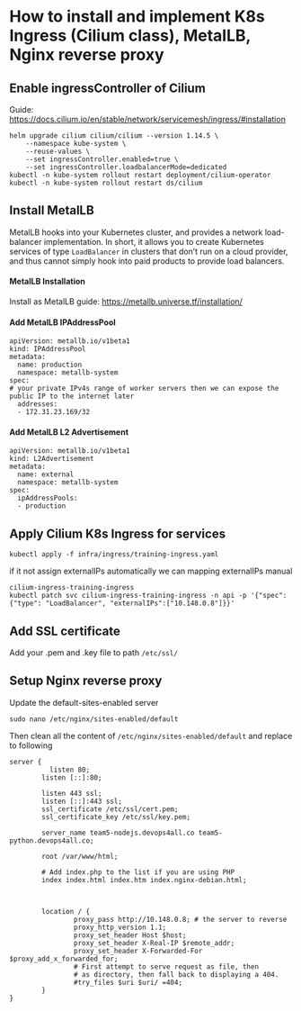 # How to install and implement K8s Ingress (Cilium class), MetalLB, Nginx reverse proxy

## Enable ingressController of Cilium

Guide: https://docs.cilium.io/en/stable/network/servicemesh/ingress/#installation

```
helm upgrade cilium cilium/cilium --version 1.14.5 \
    --namespace kube-system \
    --reuse-values \
    --set ingressController.enabled=true \
    --set ingressController.loadbalancerMode=dedicated
kubectl -n kube-system rollout restart deployment/cilium-operator
kubectl -n kube-system rollout restart ds/cilium
```

## Install MetalLB

MetalLB hooks into your Kubernetes cluster, and provides a network load-balancer implementation. In short, it allows you to create Kubernetes services of type `LoadBalancer` in clusters that don’t run on a cloud provider, and thus cannot simply hook into paid products to provide load balancers.

#### MetalLB Installation

Install as MetalLB guide: https://metallb.universe.tf/installation/

#### Add MetalLB IPAddressPool

```
apiVersion: metallb.io/v1beta1
kind: IPAddressPool
metadata:
  name: production
  namespace: metallb-system
spec:
# your private IPv4s range of worker servers then we can expose the public IP to the internet later
  addresses:
  - 172.31.23.169/32
```

#### Add MetalLB L2 Advertisement

```
apiVersion: metallb.io/v1beta1
kind: L2Advertisement
metadata:
  name: external
  namespace: metallb-system
spec:
  ipAddressPools:
  - production
```

## Apply Cilium K8s Ingress for services

```
kubectl apply -f infra/ingress/training-ingress.yaml
```

if it not assign externalIPs automatically we can mapping externalIPs manual

```
cilium-ingress-training-ingress
kubectl patch svc cilium-ingress-training-ingress -n api -p '{"spec": {"type": "LoadBalancer", "externalIPs":["10.148.0.8"]}}'
```

## Add SSL certificate

Add your .pem and .key file to path `/etc/ssl/`

## Setup Nginx reverse proxy

Update the default-sites-enabled server

```
sudo nano /etc/nginx/sites-enabled/default
```

Then clean all the content of `/etc/nginx/sites-enabled/default` and replace to following

```
server {
          listen 80;
        listen [::]:80;

        listen 443 ssl;
        listen [::]:443 ssl;
        ssl_certificate /etc/ssl/cert.pem; 
        ssl_certificate_key /etc/ssl/key.pem;

        server_name team5-nodejs.devops4all.co team5-python.devops4all.co;
        
        root /var/www/html;

        # Add index.php to the list if you are using PHP
        index index.html index.htm index.nginx-debian.html;

        

        location / {
                proxy_pass http://10.148.0.8; # the server to reverse
                proxy_http_version 1.1;
                proxy_set_header Host $host;
                proxy_set_header X-Real-IP $remote_addr;
                proxy_set_header X-Forwarded-For $proxy_add_x_forwarded_for;
                # First attempt to serve request as file, then
                # as directory, then fall back to displaying a 404.
                #try_files $uri $uri/ =404;
        }
}
```
